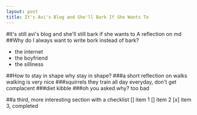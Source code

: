 ```yaml
---
layout: post
title: It's Avi's Blog and She'll Bark If She Wants To
---
```

#It's still avi's blog and she'll still bark if she wants to
A reflection on md
##Why do I always want to write bork instead of bark?
- the internet
- the boyfriend
- the silliness

##How to stay in shape
why stay in shape?
###a short reflection on walks
walking is very nice
###squirrels
they train all day everyday, don't get complacent
###diet
kibble
###oh you asked why?
too bad

##a third, more interesting section with a checklist
[] item 1
[] item 2
[x] item 3, completed